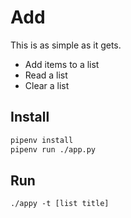 # Add

This is as simple as it gets.

* Add items to a list
* Read a list
* Clear a list

## Install

```bash
pipenv install
pipenv run ./app.py
```

## Run

`./appy -t [list title] `
